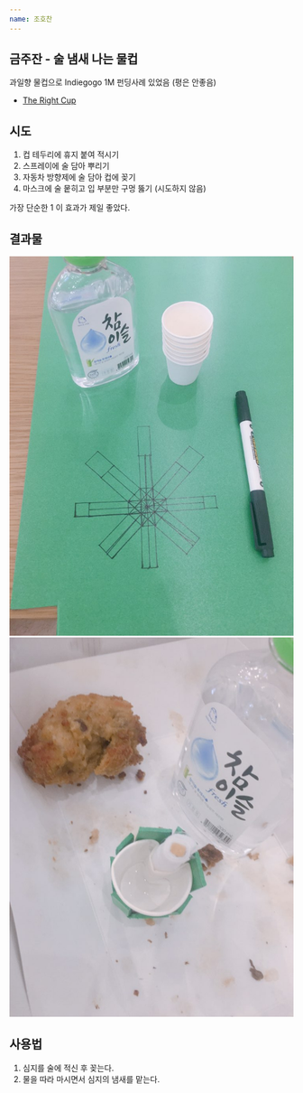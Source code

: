 ```yaml
---
name: 조호찬
---
```


## 금주잔 - 술 냄새 나는 물컵

과일향 물컵으로 Indiegogo 1M 펀딩사례 있었음 (평은 안좋음)

- [The Right Cup](https://namu.wiki/w/The%20Right%20Cup)

## 시도

1.  컵 테두리에 휴지 붙여 적시기
2.  스프레이에 술 담아 뿌리기
3.  자동차 방향제에 술 담아 컵에 꽂기
4.  마스크에 술 뭍히고 입 부분만 구멍 뚫기 (시도하지 않음)

가장 단순한 1 이 효과가 제일 좋았다.

## 결과물

![result_1](./img/ho-chan-1.jpeg)
![result_2](./img/ho-chan-2.jpeg)

## 사용법

1.  심지를 술에 적신 후 꽂는다.
2.  물을 따라 마시면서 심지의 냄새를 맡는다.
